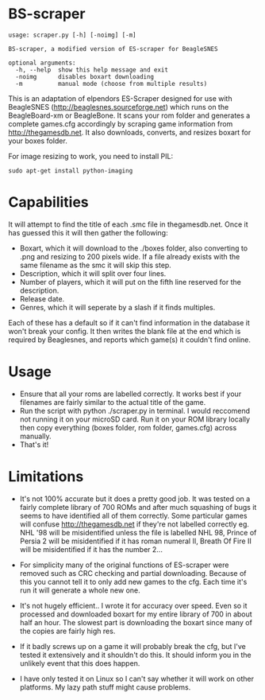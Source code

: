 BS-scraper
=====================
```
usage: scraper.py [-h] [-noimg] [-m]

BS-scraper, a modified version of ES-scraper for BeagleSNES

optional arguments:
  -h, --help  show this help message and exit
  -noimg      disables boxart downloading
  -m          manual mode (choose from multiple results)
```

This is an adaptation of elpendors ES-Scraper designed for use with BeagleSNES (http://beaglesnes.sourceforge.net) which runs on the BeagleBoard-xm or BeagleBone. It scans your rom folder and generates a complete games.cfg accordingly by scraping game information from http://thegamesdb.net. It also downloads, converts, and resizes boxart for your boxes folder.


For image resizing to work, you need to install PIL:
```
sudo apt-get install python-imaging
```

Capabilities
====================
It will attempt to find the title of each .smc file in thegamesdb.net. Once it has guessed this it will then gather the following:

* Boxart, which it will download to the ./boxes folder, also converting to .png and resizing to 200 pixels wide. If a file already exists with the same filename as the smc it will skip this step.
* Description, which it will split over four lines.
* Number of players, which it will put on the fifth line reserved for the description.
* Release date.
* Genres, which it will seperate by a slash if it finds multiples.

Each of these has a default so if it can't find information in the database it won't break your config. It then writes the blank file at the end which is required by Beaglesnes, and reports which game(s) it couldn't find online.

Usage
=====================
* Ensure that all your roms are labelled correctly. It works best if your filenames are fairly similar to the actual title of the game. 
* Run the script with python ./scraper.py in terminal. I would reccomend not running it on your microSD card. Run it on your ROM library locally then copy everything (boxes folder, rom folder, games.cfg) across manually. 
* That's it!

Limitations
====================

* It's not 100% accurate but it does a pretty good job. It was tested on a fairly complete library of 700 ROMs and after much squashing of bugs it seems to have identified all of them correctly. Some particular games will confuse http://thegamesdb.net if they're not labelled correctly eg. NHL '98 will be misidentified unless the file is labelled NHL 98, Prince of Persia 2 will be misidentified if it has roman numeral II, Breath Of Fire II will be misidentified if it has the number 2...

* For simplicity many of the original functions of ES-scraper were removed such as CRC checking and partial downloading. Because of this you cannot tell it to only add new games to the cfg. Each time it's run it will generate a whole new one.

* It's not hugely efficient.. I wrote it for accuracy over speed. Even so it processed and downloaded boxart for my entire library of 700 in about half an hour. The slowest part is downloading the boxart since many of the copies are fairly high res.

* If it badly screws up on a game it will probably break the cfg, but I've tested it extensively and it shouldn't do this. It should inform you in the unlikely event that this does happen.

* I have only tested it on Linux so I can't say whether it will work on other platforms. My lazy path stuff might cause problems.

